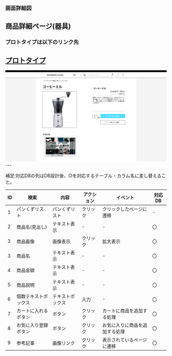 ### 画面詳細図
## 商品詳細ページ(器具)
### プロトタイプは以下のリンク先
[プロトタイプ](https://www.figma.com/file/Oa2XrfbS2Hee9dSI9acZXo/coffee?node-id=0%3A1)
---
<img src="./img/商品詳細ページ(器具).png" width="800">
---

補足:対応DBの列はDB設計後、○を対応するテーブル・カラム名に差し替えること。

| ID | 検索 | 内容 | アクション | イベント | 対応DB |
|----|-----|-----|---------|--------|-------|
|1|パンくずリスト|パンくずリスト|クリック|クリックしたページに遷移|-|
|2|商品名(見出し)|テキスト表示|-|-|〇|
|3|商品画像|画像表示|クリック|拡大表示|〇|
|3|商品名|テキスト表示|-|-|〇|
|4|商品金額|テキスト表示|-|-|〇|
|5|商品説明|テキスト表示|-|-|〇|
|6|個数テキストボックス|テキストボックス|入力|-|〇|
|7|カートに入れるボタン|ボタン|クリック|カートに商品を追加する処理|〇|
|8|お気に入り登録ボタン|ボタン|クリック|お気に入りに商品を追加する処理|〇|
|9|参考記事|画像リンク|クリック|表示されているページに遷移|〇|
